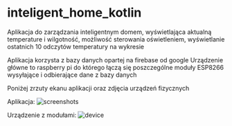# inteligent_home_kotlin
Aplikacja do zarządzania inteligentnym domem, 
wyświetlająca aktualną temperature i wilgotność,
możliwość sterowania oświetleniem,
wyświetlanie ostatnich 10 odczytów temperatury na wykresie

Aplikacja korzysta z bazy danych opartej na firebase od google
Urządzenie główne to raspberry pi do którego łączą się poszczególne moduły ESP8266 wysyłające i odbierające dane z bazy danych

Poniżej zrzuty ekanu aplikacji oraz zdjęcia urządzeń fizycznych

Aplikacja:
![screenshots](https://user-images.githubusercontent.com/12750176/53696013-eff0db80-3dc2-11e9-95d9-f6ea46b84bd1.png)

Urządzenie z modułami:
![device](https://user-images.githubusercontent.com/12750176/53696104-12372900-3dc4-11e9-887a-b729065e0d14.png)
